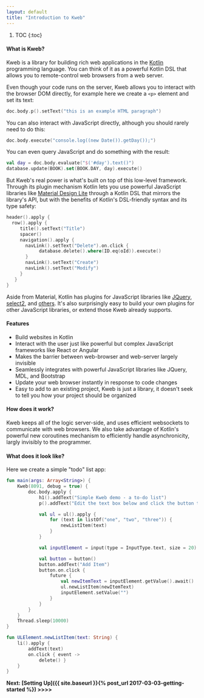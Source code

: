 ```yaml
---
layout: default
title: "Introduction to Kweb"
---
```


1. TOC
{:toc}

#### What is Kweb?

Kweb is a library for building rich web applications in the [Kotlin](http://kotlinlang.org/)
programming language.  You can think of it as a powerful Kotlin DSL that allows you to remote-control
web browsers from a web server.

Even though your code runs on the server, Kweb allows you to interact with the browser DOM directly, for example here 
we create a `<p>` element and set its text:

```kotlin
doc.body.p().setText("this is an example HTML paragraph")
```

You can also interact with JavaScript directly, although you should rarely need to do this:

```kotlin
doc.body.execute("console.log((new Date()).getDay());")
```

You can even query JavaScript and do something with the result:

```kotlin
val day = doc.body.evaluate("$('#day').text()")
database.update(BOOK).set(BOOK.DAY, day).execute()
```

But Kweb's real power is what's built on top of this low-level framework.  Through its plugin mechanism
Kotlin lets you use powerful JavaScript libraries like [Material Design Lite](https://getmdl.io/) through
a Kotlin DSL that mirrors the library's API, but with the benefits of Kotlin's DSL-friendly syntax and
its type safety:

```kotlin
header().apply {
  row().apply {
     title().setText("Title")
     spacer()
     navigation().apply {
       navLink().setText("Delete").on.click {
            database.delete().where(ID.eq(oId)).execute()
       }
       navLink().setText("Create")
       navLink().setText("Modify")
     }
   }
}
```

Aside from Material, Kotlin has plugins for JavaScript libraries like [JQuery](https://jquery.com/),
[select2](https://select2.github.io/), and [others](https://github.com/sanity/kweb/tree/master/src/main/kotlin/com/github/sanity/kweb/plugins).
It's also surprisingly easy to build your own plugins for other JavaScript libraries, or extend those Kweb already
supports.

#### Features
* Build websites in Kotlin
* Interact with the user just like powerful but complex JavaScript frameworks
  like React or Angular
* Makes the barrier between web-browser and web-server largely invisible
* Seamlessly integrates with powerful JavaScript libraries like JQuery, MDL, and Bootstrap
* Update your web browser instantly in response to code changes
* Easy to add to an existing project, Kweb is just a library, it doesn't seek to tell you how your project should
  be organized
  
#### How does it work?
Kweb keeps all of the logic server-side, and uses efficient websockets to communicate with web 
browsers. We also take advantage of Kotlin's powerful new coroutines mechanism to efficiently handle
asynchronicity, largly invisibly to the programmer.

#### What does it look like?

Here we create a simple "todo" list app:

```kotlin
fun main(args: Array<String>) {
    Kweb(8091, debug = true) {
        doc.body.apply {
            h1().addText("Simple Kweb demo - a to-do list")
            p().addText("Edit the text box below and click the button to add the item.  Click an item to remove it.")

            val ul = ul().apply {
                for (text in listOf("one", "two", "three")) {
                    newListItem(text)
                }
            }

            val inputElement = input(type = InputType.text, size = 20)

            val button = button()
            button.addText("Add Item")
            button.on.click {
                future {
                    val newItemText = inputElement.getValue().await()
                    ul.newListItem(newItemText)
                    inputElement.setValue("")
                }
            }
        }
    }
    Thread.sleep(10000)
}

fun ULElement.newListItem(text: String) {
    li().apply {
        addText(text)
        on.click { event ->
            delete() }
    }
}
```
**Next: [Setting Up]({{ site.baseurl }}{% post_url 2017-03-03-getting-started %}) >>>>**